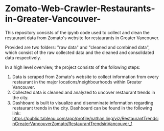 # Zomato-Web-Crawler-Restaurants-in-Greater-Vancouver-

This repository consists of the ipynb code used to collect and clean the restaurant data from Zomato's website for restaurants in Greater Vancouver.

Provided are two folders: "raw data" and "cleaned and combined data", which consist of the raw collected data and the cleaned and consolidated data respectively.

In a high level overview, the project consists of the following steps:<br>
1. Data is scraped from Zomato's website to collect information from every restaurant in the major locations/neighbourhoods within Greater Vancouver.<br>
2. Collected data is cleaned and analyzed to uncover restaurant trends in the city. <br>
3. Dashboard is built to visualize and disemminate information regarding restaurant trends in the city.
Dashboard can be found in the following link: https://public.tableau.com/app/profile/nathan.ling/viz/RestaurantTrendsinGreaterVancouverZomato/RestaurantTrendsinVancouver_1
